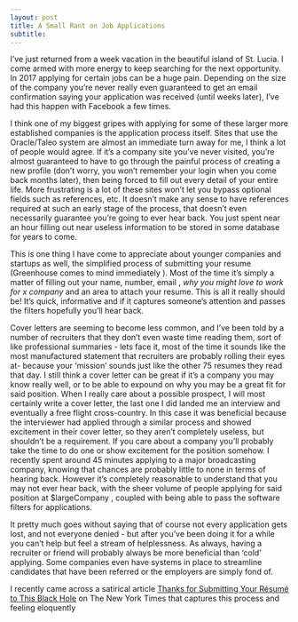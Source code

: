 ```yaml
---
layout: post
title: A Small Rant on Job Applications 
subtitle: 
---
```


I’ve just returned from a week vacation in the beautiful island of St. Lucia.  I come armed with more energy to keep searching for the next opportunity. In 2017 applying for certain jobs can be a huge pain.  Depending on the size of the company you’re never really even guaranteed to get an email confirmation saying your application was received (until weeks later), I’ve had this happen with Facebook a few times.

I think one of my biggest gripes with applying for some of these larger more established companies is the application process itself.  Sites that use the Oracle/Taleo system are almost an immediate turn away for me, I think a lot of people would agree.  If it’s a company site you’ve never visited, you’re almost guaranteed to have to go through the painful process of creating a new profile (don’t worry, you won’t remember your login when you come back months later), then being forced to fill out every detail of your entire life.  More frustrating is a lot of these sites won’t let you bypass optional fields such as references, etc.  It doesn’t make any sense to have references required at such an early stage of the process, that doesn’t even necessarily guarantee you’re going to ever hear back.  You just spent near an hour filling out near useless information to be stored in some database for years to come.  

This is one thing I have come to appreciate about younger companies and startups as well, the simplified process of submitting your resume (Greenhouse comes to mind immediately ).  Most of the time it’s simply a matter of filling out your name, number, email , *why you might love to work for x company* and an area to attach your resume.  This is all it really should be!  It’s quick, informative and if it captures someone’s attention and passes the filters hopefully you’ll hear back.

Cover letters are seeming to become less common, and I’ve been told by a number of recruiters that they don’t even waste time reading them, sort of like professional summaries - lets face it, most of the time it sounds like the most manufactured statement that recruiters are probably rolling their eyes at- because your ‘mission’ sounds just like the other 75 resumes they read that day.  I still think a cover letter can be great if it’s a company you may know really well, or to be able to expound on why you may be a great fit for said position.  When I really care about a possible prospect, I will most certainly write a cover letter, the last one I did landed me an interview and eventually a free flight cross-country.  In this case it was beneficial because the interviewer had applied through a similar process and showed excitement in their cover letter, so they aren’t completely useless, but shouldn’t be a requirement.  If you care about a company you’ll probably take the time to do one or show excitement for the position somehow.   I recently spent around 45 minutes applying to a major broadcasting company, knowing that chances are probably little to none in terms of hearing back.  However it’s completely reasonable to understand that you may not ever hear back, with the sheer volume of people applying for said position at $largeCompany , coupled with being able to pass the software filters for applications.

It pretty much goes without saying that of course not every application gets lost, and not everyone denied - but after you’ve been doing it for a while you can’t help but feel a stream of helplessness.  As always, having a recruiter or friend will probably always be more beneficial than ‘cold’ applying.  Some companies even have systems in place to streamline candidates that have been referred or the employers are simply fond of.

I recently came across a satirical article [Thanks for Submitting Your Résumé to This Black Hole](https://www.nytimes.com/2017/03/25/opinion/sunday/thanks-for-submitting-your-resume-to-this-black-hole.html?_r=0) on The New York Times that captures this process and feeling eloquently 
